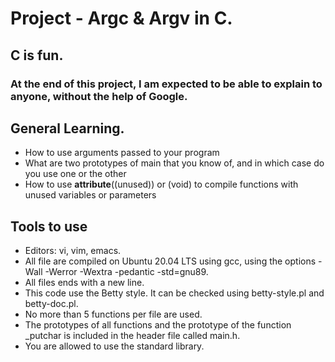 # Project - Argc & Argv in C.

## C is fun.

### At the end of this project, I am expected to be able to explain to anyone, without the help of Google.

## General Learning.
* How to use arguments passed to your program
* What are two prototypes of main that you know of, and in which case do you use one or the other
* How to use __attribute__((unused)) or (void) to compile functions with unused variables or parameters

## Tools to use

* Editors: vi, vim, emacs.
* All file are compiled on Ubuntu 20.04 LTS using gcc, using the options -Wall -Werror -Wextra -pedantic -std=gnu89.
* All files ends with a new line.
* This code use the Betty style. It can be checked using betty-style.pl and betty-doc.pl.
* No more than 5 functions per file are used.
* The prototypes of all functions and the prototype of the function _putchar is included in the header file called main.h.
* You are allowed to use the standard library.

<end of instruction>
